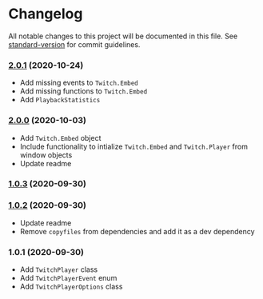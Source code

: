 # Changelog

All notable changes to this project will be documented in this file. See [standard-version](https://github.com/conventional-changelog/standard-version) for commit guidelines.

### [2.0.1](https://github.com/frozencure/twitch-player/compare/v2.0.0...v2.0.1) (2020-10-24)

* Add missing events to `Twitch.Embed`
* Add missing functions to `Twitch.Embed`
* Add `PlaybackStatistics`

### [2.0.0](https://github.com/frozencure/twitch-player/compare/v1.0.3...v1.0.4) (2020-10-03)

* Add `Twitch.Embed` object
* Include functionality to intialize `Twitch.Embed` and `Twitch.Player` from window objects
* Update readme

### [1.0.3](https://github.com/frozencure/twitch-player/compare/v1.0.2...v1.0.3) (2020-09-30)

### [1.0.2](https://github.com/frozencure/twitch-player/compare/v1.0.1...v1.0.2) (2020-09-30)

* Update readme
* Remove `copyfiles` from dependencies and add it as a dev dependency

### 1.0.1 (2020-09-30)

* Add `TwitchPlayer` class
* Add `TwitchPlayerEvent` enum
* Add `TwitchPlayerOptions` class

